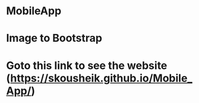 # MobileApp
# Image to Bootstrap
# Goto this link to see the website (https://skousheik.github.io/Mobile_App/)
